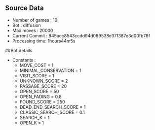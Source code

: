 ## Source Data
* Number of games : 10
* Bot : diffusion
* Max moves : 20000
* Current Commit : 845acc8543ccdd94d089538e37f387e3d00fb78f
* Processing time: 1hours44m5s

##Bot details
* Constants :
    * MOVE_COST = 1
    * MINIMAL_CONSERVATION = 1
    * VISIT_SCORE = 1
    * UNKNOWN_SCORE = 2
    * PASSAGE_SCORE = 20
    * OPEN_SCORE = 50
    * OPEN_FADING = 0.8
    * FOUND_SCORE = 250
    * DEAD_END_SEARCH_SCORE = 1
    * CLASSIC_SEARCH_SCORE = 0.1
    * SEARCH_K = 1
    * OPEN_K = 1
